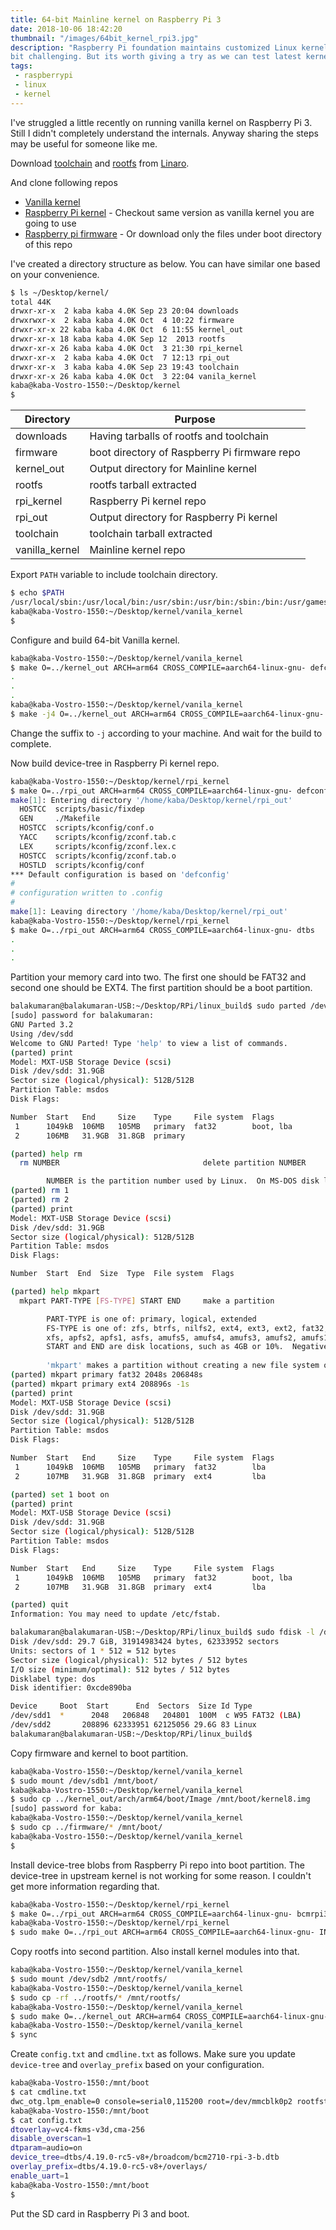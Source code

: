 ```yaml
---
title: 64-bit Mainline kernel on Raspberry Pi 3
date: 2018-10-06 18:42:20
thumbnail: "/images/64bit_kernel_rpi3.jpg"
description: "Raspberry Pi foundation maintains customized Linux kernel for Raspberry Pi devices. Cross-compiling vanilla kernel to Raspberry Pi is
bit challenging. But its worth giving a try as we can test latest kernel on it. This article is a step-by-step guide to build vanilla kernel for Raspberry Pi 3. It explains necessary device-tree files and kernel configurations related to Raspberry Pi."
tags:
 - raspberrypi
 - linux
 - kernel
---
```


I've struggled a little recently on running vanilla kernel on Raspberry Pi 3. Still I didn't completely understand the internals. Anyway sharing the steps may be useful for someone like me.

Download [toolchain](http://releases.linaro.org/components/toolchain/binaries/latest-7/aarch64-linux-gnu/gcc-linaro-7.3.1-2018.05-i686_aarch64-linux-gnu.tar.xz) and [rootfs](https://releases.linaro.org/archive/13.09/openembedded/images/lamp-armv8/linaro-image-lamp-genericarmv8-20130912-487.rootfs.tar.gz) from [Linaro](http://releases.linaro.org/components/toolchain/binaries/latest-7/aarch64-linux-gnu/).

And clone following repos
 * [Vanilla kernel](https://git.kernel.org/pub/scm/linux/kernel/git/torvalds/linux.git)
 * [Raspberry Pi kernel](https://github.com/raspberrypi/linux) - Checkout same version as vanilla kernel you are going to use
 * [Raspberry pi firmware](https://github.com/raspberrypi/firmware) - Or download only the files under boot directory of this repo

I've created a directory structure as below. You can have similar one based on your convenience.

```sh
$ ls ~/Desktop/kernel/
total 44K
drwxr-xr-x  2 kaba kaba 4.0K Sep 23 20:04 downloads
drwxrwxr-x  2 kaba kaba 4.0K Oct  4 10:22 firmware
drwxr-xr-x 22 kaba kaba 4.0K Oct  6 11:55 kernel_out
drwxr-xr-x 18 kaba kaba 4.0K Sep 12  2013 rootfs
drwxr-xr-x 26 kaba kaba 4.0K Oct  3 21:30 rpi_kernel
drwxr-xr-x  2 kaba kaba 4.0K Oct  7 12:13 rpi_out
drwxr-xr-x  3 kaba kaba 4.0K Sep 23 19:43 toolchain
drwxr-xr-x 26 kaba kaba 4.0K Oct  3 22:04 vanila_kernel
kaba@kaba-Vostro-1550:~/Desktop/kernel
$
```
Directory		| Purpose													|
----------------|-----------------------------------------------------------|
downloads		| Having tarballs of rootfs and toolchain					|
firmware		| boot directory of Raspberry Pi firmware repo				|
kernel_out		| Output directory for Mainline kernel						|
rootfs			| rootfs tarball extracted									|
rpi_kernel		| Raspberry Pi kernel repo									|
rpi_out			| Output directory for Raspberry Pi kernel					|
toolchain		| toolchain tarball extracted								|
vanilla_kernel	| Mainline kernel repo										|

Export `PATH` variable to include toolchain directory.
```sh
$ echo $PATH
/usr/local/sbin:/usr/local/bin:/usr/sbin:/usr/bin:/sbin:/bin:/usr/games:/usr/local/games:/snap/bin:/home/kaba/Desktop/kernel/toolchain/gcc-linaro-7.3.1-2018.05-x86_64_aarch64-linux-gnu/bin/
kaba@kaba-Vostro-1550:~/Desktop/kernel/vanila_kernel
$
```

Configure and build 64-bit Vanilla kernel.
```sh
kaba@kaba-Vostro-1550:~/Desktop/kernel/vanila_kernel
$ make O=../kernel_out ARCH=arm64 CROSS_COMPILE=aarch64-linux-gnu- defconfig
.
.
.
kaba@kaba-Vostro-1550:~/Desktop/kernel/vanila_kernel
$ make -j4 O=../kernel_out ARCH=arm64 CROSS_COMPILE=aarch64-linux-gnu-
```
Change the suffix to `-j` according to your machine. And wait for the build to complete.

Now build device-tree in Raspberry Pi kernel repo.
```sh
kaba@kaba-Vostro-1550:~/Desktop/kernel/rpi_kernel
$ make O=../rpi_out ARCH=arm64 CROSS_COMPILE=aarch64-linux-gnu- defconfig
make[1]: Entering directory '/home/kaba/Desktop/kernel/rpi_out'
  HOSTCC  scripts/basic/fixdep
  GEN     ./Makefile
  HOSTCC  scripts/kconfig/conf.o
  YACC    scripts/kconfig/zconf.tab.c
  LEX     scripts/kconfig/zconf.lex.c
  HOSTCC  scripts/kconfig/zconf.tab.o
  HOSTLD  scripts/kconfig/conf
*** Default configuration is based on 'defconfig'
#
# configuration written to .config
#
make[1]: Leaving directory '/home/kaba/Desktop/kernel/rpi_out'
kaba@kaba-Vostro-1550:~/Desktop/kernel/rpi_kernel
$ make O=../rpi_out ARCH=arm64 CROSS_COMPILE=aarch64-linux-gnu- dtbs
.
.
.
```

Partition your memory card into two. The first one should be FAT32 and second one should be EXT4. The first partition should be a boot partition.
```sh
balakumaran@balakumaran-USB:~/Desktop/RPi/linux_build$ sudo parted /dev/sdd
[sudo] password for balakumaran: 
GNU Parted 3.2
Using /dev/sdd
Welcome to GNU Parted! Type 'help' to view a list of commands.
(parted) print                                                            
Model: MXT-USB Storage Device (scsi)
Disk /dev/sdd: 31.9GB
Sector size (logical/physical): 512B/512B
Partition Table: msdos
Disk Flags: 

Number  Start   End     Size    Type     File system  Flags
 1      1049kB  106MB   105MB   primary  fat32        boot, lba
 2      106MB   31.9GB  31.8GB  primary

(parted) help rm                                                          
  rm NUMBER                                delete partition NUMBER

        NUMBER is the partition number used by Linux.  On MS-DOS disk labels, the primary partitions number from 1 to 4, logical partitions from 5 onwards.
(parted) rm 1                                                             
(parted) rm 2                                                             
(parted) print
Model: MXT-USB Storage Device (scsi)
Disk /dev/sdd: 31.9GB
Sector size (logical/physical): 512B/512B
Partition Table: msdos
Disk Flags: 

Number  Start  End  Size  Type  File system  Flags

(parted) help mkpart
  mkpart PART-TYPE [FS-TYPE] START END     make a partition

        PART-TYPE is one of: primary, logical, extended
        FS-TYPE is one of: zfs, btrfs, nilfs2, ext4, ext3, ext2, fat32, fat16, hfsx, hfs+, hfs, jfs, swsusp, linux-swap(v1), linux-swap(v0), ntfs, reiserfs, freebsd-ufs, hp-ufs, sun-ufs,
        xfs, apfs2, apfs1, asfs, amufs5, amufs4, amufs3, amufs2, amufs1, amufs0, amufs, affs7, affs6, affs5, affs4, affs3, affs2, affs1, affs0, linux-swap, linux-swap(new), linux-swap(old)
        START and END are disk locations, such as 4GB or 10%.  Negative values count from the end of the disk.  For example, -1s specifies exactly the last sector.
        
        'mkpart' makes a partition without creating a new file system on the partition.  FS-TYPE may be specified to set an appropriate partition ID.
(parted) mkpart primary fat32 2048s 206848s
(parted) mkpart primary ext4 208896s -1s
(parted) print                                                            
Model: MXT-USB Storage Device (scsi)
Disk /dev/sdd: 31.9GB
Sector size (logical/physical): 512B/512B
Partition Table: msdos
Disk Flags: 

Number  Start   End     Size    Type     File system  Flags
 1      1049kB  106MB   105MB   primary  fat32        lba
 2      107MB   31.9GB  31.8GB  primary  ext4         lba

(parted) set 1 boot on                                                    
(parted) print                                                            
Model: MXT-USB Storage Device (scsi)
Disk /dev/sdd: 31.9GB
Sector size (logical/physical): 512B/512B
Partition Table: msdos
Disk Flags: 

Number  Start   End     Size    Type     File system  Flags
 1      1049kB  106MB   105MB   primary  fat32        boot, lba
 2      107MB   31.9GB  31.8GB  primary  ext4         lba

(parted) quit                                                             
Information: You may need to update /etc/fstab.

balakumaran@balakumaran-USB:~/Desktop/RPi/linux_build$ sudo fdisk -l /dev/sdd
Disk /dev/sdd: 29.7 GiB, 31914983424 bytes, 62333952 sectors
Units: sectors of 1 * 512 = 512 bytes
Sector size (logical/physical): 512 bytes / 512 bytes
I/O size (minimum/optimal): 512 bytes / 512 bytes
Disklabel type: dos
Disk identifier: 0xcde890ba

Device     Boot  Start      End  Sectors  Size Id Type
/dev/sdd1  *      2048   206848   204801  100M  c W95 FAT32 (LBA)
/dev/sdd2       208896 62333951 62125056 29.6G 83 Linux
balakumaran@balakumaran-USB:~/Desktop/RPi/linux_build$
```

Copy firmware and kernel to boot partition.
```sh
kaba@kaba-Vostro-1550:~/Desktop/kernel/vanila_kernel
$ sudo mount /dev/sdb1 /mnt/boot/
kaba@kaba-Vostro-1550:~/Desktop/kernel/vanila_kernel
$ sudo cp ../kernel_out/arch/arm64/boot/Image /mnt/boot/kernel8.img
[sudo] password for kaba: 
kaba@kaba-Vostro-1550:~/Desktop/kernel/vanila_kernel
$ sudo cp ../firmware/* /mnt/boot/
kaba@kaba-Vostro-1550:~/Desktop/kernel/vanila_kernel
$
```

Install device-tree blobs from Raspberry Pi repo into boot partition. The device-tree in upstream kernel is not working for some reason. I couldn't get more information regarding that.
```sh
kaba@kaba-Vostro-1550:~/Desktop/kernel/rpi_kernel
$ make O=../rpi_out ARCH=arm64 CROSS_COMPILE=aarch64-linux-gnu- bcmrpi3_defconfig
kaba@kaba-Vostro-1550:~/Desktop/kernel/rpi_kernel
$ sudo make O=../rpi_out ARCH=arm64 CROSS_COMPILE=aarch64-linux-gnu- INSTALL_PATH=/mnt/boot/ dtbs_install
```

Copy rootfs into second partition. Also install kernel modules into that.
```sh
kaba@kaba-Vostro-1550:~/Desktop/kernel/vanila_kernel
$ sudo mount /dev/sdb2 /mnt/rootfs/
kaba@kaba-Vostro-1550:~/Desktop/kernel/vanila_kernel
$ sudo cp -rf ../rootfs/* /mnt/rootfs/
kaba@kaba-Vostro-1550:~/Desktop/kernel/vanila_kernel
$ sudo make O=../kernel_out ARCH=arm64 CROSS_COMPILE=aarch64-linux-gnu- INSTALL_MOD_PATH=/mnt/rootfs/ modules_install
kaba@kaba-Vostro-1550:~/Desktop/kernel/vanila_kernel
$ sync
```

Create `config.txt` and `cmdline.txt` as follows. Make sure you update `device-tree` and `overlay_prefix` based on your configuration.
```sh
kaba@kaba-Vostro-1550:/mnt/boot
$ cat cmdline.txt 
dwc_otg.lpm_enable=0 console=serial0,115200 root=/dev/mmcblk0p2 rootfstype=ext4 rootwait    
kaba@kaba-Vostro-1550:/mnt/boot
$ cat config.txt 
dtoverlay=vc4-fkms-v3d,cma-256
disable_overscan=1
dtparam=audio=on
device_tree=dtbs/4.19.0-rc5-v8+/broadcom/bcm2710-rpi-3-b.dtb
overlay_prefix=dtbs/4.19.0-rc5-v8+/overlays/
enable_uart=1
kaba@kaba-Vostro-1550:/mnt/boot
$
```

Put the SD card in Raspberry Pi 3 and boot.
